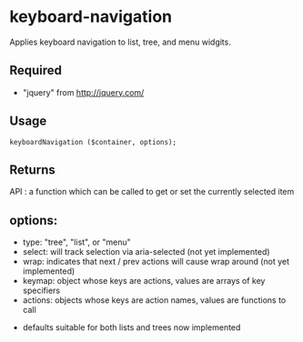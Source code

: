 # keyboard-navigation

Applies keyboard navigation to list, tree, and menu widgits.

## Required
- "jquery" from http://jquery.com/

## Usage

```
keyboardNavigation ($container, options);
```

## Returns

API : a function which can be called to get or set the currently selected item

## options:
- type: "tree", "list", or "menu"
- select: will track selection via aria-selected (not yet implemented)
- wrap: indicates that next / prev actions will cause wrap around (not yet implemented)
- keymap: object whose keys are actions, values are arrays of key specifiers
- actions: objects whose keys are action names, values are functions to call
+ defaults suitable for both lists and trees now implemented
